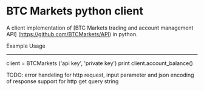 BTC Markets python client
=================

A client implementation of [BTC Markets trading and account management API] (https://github.com/BTCMarkets/API) in python.


Example Usage

-----

client = BTCMarkets ('api key', 'private key') 
print client.account_balance()

TODO:
error handeling for http request, input parameter and json encoding of response
support for http get query string
 

